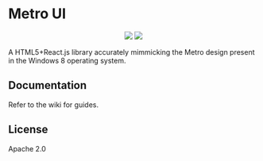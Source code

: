 # Metro UI

<p align="center">
  <a href="https://hydroperx.github.io/metro.js/docs"><img src="https://img.shields.io/badge/TypeScript%20API%20Documentation-gray"></a>
  <a href="https://hydroper-metro-demo.vercel.app"><img src="https://img.shields.io/badge/Demo-gray"></a>
</p>

A HTML5+React.js library accurately mimmicking the Metro design present in the Windows 8 operating system.

## Documentation

Refer to the wiki for guides.

## License

Apache 2.0